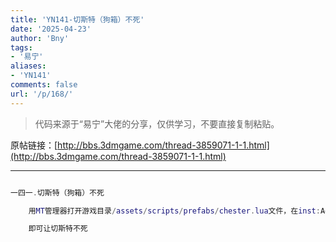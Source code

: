 ```yaml
---
title: 'YN141-切斯特（狗箱）不死'
date: '2025-04-23'
author: 'Bny'
tags:
- '易宁'
aliases:
- 'YN141'
comments: false
url: '/p/168/'
---
```


> 代码来源于“易宁”大佬的分享，仅供学习，不要直接复制粘贴。

原帖链接：[http://bbs.3dmgame.com/thread-3859071-1-1.html](http://bbs.3dmgame.com/thread-3859071-1-1.html)

---

```lua  

一四一.切斯特（狗箱）不死

	用MT管理器打开游戏目录/assets/scripts/prefabs/chester.lua文件，在inst:AddTag("noauradamage")的下一行插入inst.components.health:SetInvincible(true)

	即可让切斯特不死

```  

